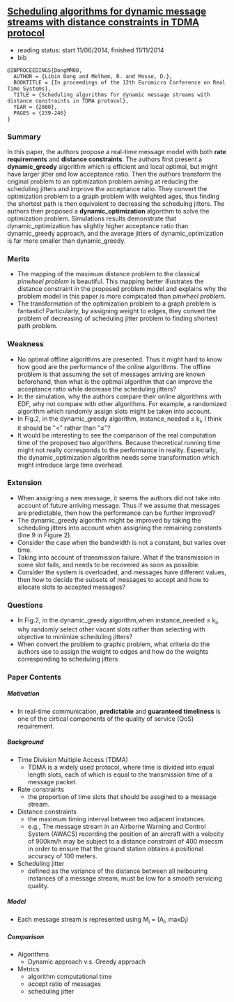 ## [Scheduling algorithms for dynamic message streams with distance constraints in TDMA protocol](http://ieeexplore.ieee.org/xpls/abs_all.jsp?arnumber=854012&tag=1)

- reading status: start 11/06/2014, finished 11/11/2014
- bib
```
@INPROCEEDINGS{DongMM00, 
  AUTHOR = {Libin Dong and Melhem, R. and Mosse, D.}, 
  BOOKTITLE = {In proceedings of the 12th Euromicro Conference on Real Time Systems}, 
  TITLE = {Scheduling algorithms for dynamic message streams with distance constraints in TDMA protocol}, 
  YEAR = {2000}, 
  PAGES = {239-246}
}
```

### Summary
In this paper, the authors propose a real-time message model with both **rate requirements** and **distance constraints**. The authors first present a **dynamic\_greedy** algorithm which is efficient and local optimal, but might have larger jitter and low acceptance ratio. Then the authors transform the original problem to an optimization problem aiming at reducing the scheduling jitters and improve the acceptance ratio. They convert the optimization problem to a graph problem with weighted ages, thus finding the shortest path is then equivalent to decreasing the schedulng jitters. The authors then proposed a **dynamic\_optimization** algorithm to solve the optimization problem. Simulations results demonstrate that dynamic\_optimization has slightly higher acceptance ratio than dynamic\_greedy approach, and the average jitters of dynamic\_optimization is far more smaller than dynamic\_greedy.


### Merits
- The mapping of the maximum distance problem to the classical *pinwheel problem* is beautiful. This mapping better illustrates the distance constraint in the proposed problem model and explains why the problem model in this paper is more compicated than *pinwheel problem*.
- The transformation of the optimization problem to a graph problem is fantastic! Particularly, by assigning weight to edges, they convert the problem of decreasing of scheduling jitter problem to finding shortest path problem. 

### Weakness
- No optimal offline algorithms are presented. Thus it might hard to know how good are the performance of the online algorithms. The offline problem is that assuming the set of messages arriving are known beforehand, then what is the optimal algorithm that can improve the acceptance ratio while decrease the scheduling jitters?
- In the simulation, why the authors compare their online algorithms with EDF, why not compare with other algorithms. For example, a randomized algorithm which randomly assign slots might be taken into account.
- In Fig.2, in the dynamic\_greedy algorithm,  instance\_needed  &le; k<sub>i</sub>, I think it should be "<" rather than "&le;"?
- It would be interesting to see the comparison of the real computation time of the proposed two algorithms. Because theoretical running time might not really corresponds to the performance in reality. Especially, the dynamic\_optimization algorithm needs some transformation which might introduce large time overhead.



### Extension
- When assigning a new message, it seems the authors did not take into account of future arriving message. Thus if we assume that messages are predictable, then how the performance can be further improved?
- The dynamic\_greedy algorithm might be improved by taking the scheduling jitters into account when assigning the remaining constants (line 9 in Figure 2).
- Consider the case when the bandwidth is not a constant, but varies over time.
- Taking into account of transmission failure. What if the transmission in some slot fails, and needs to be recovered as soon as possible.
- Consider the system is overloaded, and messages have different values, then how to decide the subsets of messages to accept and how to allocate slots to accepted messages?

### Questions
- In Fig.2, in the dynamic\_greedy algorithm,when instance\_needed  &le; k<sub>i</sub>, why randomly select other vacant slots rather than selecting with objective to minimize scheduling jitters?
- When convert the problem to graphic problem, what criteria do the authors use to assign the weight to edges and how do the weights corresponding to scheduling jitters

### Paper Contents
##### Motivation
- In real-time communication, **predictable** and **guaranteed timeliness** is one of the cirtical components of the quality of service (QoS) requirement.

##### Background
- Time Division Multiple Access (TDMA)
  - TDMA is a widely used protocol, where time is divided into equal length slots, each of which is equal to the transmission time of a message packet.
- Rate constraints
  - the proportion of time slots that should be assgined to a message stream.
- Distance constraints
  - the maximum timing interval between two adjacent instances.
  - e.g., The message stream in an Airborne Warning and Control System (AWACS) recording the position of an aircraft with a velocity of 900km/h may be subject to a distance constraint of 400 msecsm in order to ensure that the ground station obtains a positional accuracy of 100 meters.
- Scheduling jitter
  - defined as the variance of the distance between all neibouring instances of a message stream, must be low for a smooth servicing quality.

##### Model
- Each message stream is represented using M<sub>i</sub> = (A<sub>i</sub>, maxD<sub>i</sub>)

##### Comparison
- Algorithms
  - Dynamic approach v.s. Greedy approach
- Metrics
  - algorithm computational time
  - accept ratio of messages
  - scheduling jitter
  




